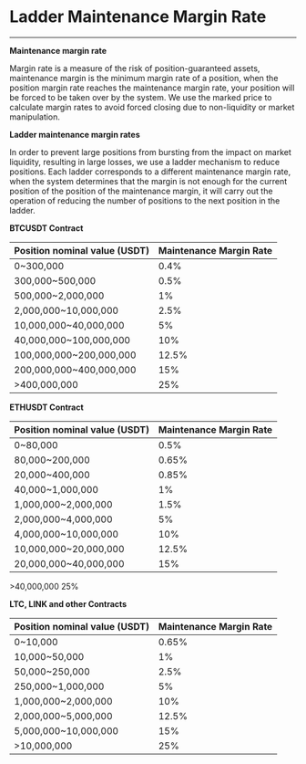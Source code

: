 # **Ladder Maintenance Margin Rate**

---

**Maintenance margin rate**

Margin rate is a measure of the risk of position-guaranteed assets, maintenance margin is the minimum margin rate of a position, when the position margin rate reaches the maintenance margin rate, your position will be forced to be taken over by the system. We use the marked price to calculate margin rates to avoid forced closing due to non-liquidity or market manipulation.

**Ladder maintenance margin rates**

In order to prevent large positions from bursting from the impact on market liquidity, resulting in large losses, we use a ladder mechanism to reduce positions. Each ladder corresponds to a different maintenance margin rate, when the system determines that the margin is not enough for the current position of the position of the maintenance margin, it will carry out the operation of reducing the number of positions to the next position in the ladder.

**BTCUSDT Contract**

| Position nominal value (USDT) | Maintenance Margin Rate |
| ----------------------------- | ----------------------- |
| 0~300,000                     | 0.4%                    |
| 300,000~500,000               | 0.5%                    |
| 500,000~2,000,000             | 1%                      |
| 2,000,000~10,000,000          | 2.5%                    |
| 10,000,000~40,000,000         | 5%                      |
| 40,000,000~100,000,000        | 10%                     |
| 100,000,000~200,000,000       | 12.5%                   |
| 200,000,000~400,000,000       | 15%                     |
| \>400,000,000                 | 25%                     |

**ETHUSDT Contract**

| Position nominal value (USDT) | Maintenance Margin Rate |
| ----------------------------- | ----------------------- |
| 0~80,000                      | 0.5%                    |
| 80,000~200,000                | 0.65%                   |
| 20,000~400,000                | 0.85%                   |
| 40,000~1,000,000              | 1%                      |
| 1,000,000~2,000,000           | 1.5%                    |
| 2,000,000~4,000,000           | 5%                      |
| 4,000,000~10,000,000          | 10%                     |
| 10,000,000~20,000,000         | 12.5%                   |
| 20,000,000~40,000,000         | 15%                     |

\>40,000,000 25%

**LTC, LINK and other Contracts**

| Position nominal value (USDT) | Maintenance Margin Rate |
| ----------------------------- | ----------------------- |
| 0~10,000                      | 0.65%                   |
| 10,000~50,000                 | 1%                      |
| 50,000~250,000                | 2.5%                    |
| 250,000~1,000,000             | 5%                      |
| 1,000,000~2,000,000           | 10%                     |
| 2,000,000~5,000,000           | 12.5%                   |
| 5,000,000~10,000,000          | 15%                     |
| \>10,000,000                  | 25%                     |
